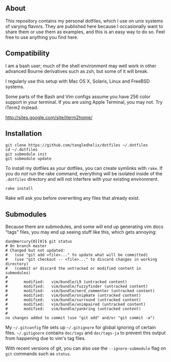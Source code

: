
About
-----

This repository contains my personal dotfiles, which I use on unix systems of
varying flavors. They are published here because I occasionally want to share
them or use them as examples, and this is an easy way to do so. Feel free to
use anything you find here.

Compatibility
-------------

I am a bash user; much of the shell environment may well work in other advanced
Bourne derivatives such as zsh, but some of it will break.

I regularly use this setup with Mac OS X, Solaris, Linux and FreeBSD systems.

Some parts of the Bash and Vim configs assume you have 256 color support in
your terminal. If you are using Apple Terminal, you may not. Try iTerm2 instead.

<http://sites.google.com/site/iterm2home/>

Installation
------------

	git clone https://github.com/tangledhelix/dotfiles ~/.dotfiles
	cd ~/.dotfiles
	git submodule init
	git submodule update

To install my dotfiles as *your* dotfiles, you can create symlinks with `rake`.
If you do *not* run the rake command, everything will be isolated inside of
the `.dotfiles` directory and will not interfere with your existing environment.

	rake install

Rake will ask you before overwriting any files that already exist.

Submodules
----------

Because there are submodules, and some will end up generating vim docs "tags"
files, you may end up seeing stuff like this, which gets annoying:

	dan@mercury{0}[0]$ git status
	# On branch master
	# Changed but not updated:
	#   (use "git add <file>..." to update what will be committed)
	#   (use "git checkout -- <file>..." to discard changes in working directory)
	#   (commit or discard the untracked or modified content in submodules)
	#
	#       modified:   vim/bundle/L9 (untracked content)
	#       modified:   vim/bundle/fuzzyfinder (untracked content)
	#       modified:   vim/bundle/nerd_commenter (untracked content)
	#       modified:   vim/bundle/snipmate (untracked content)
	#       modified:   vim/bundle/surround (untracked content)
	#       modified:   vim/bundle/unimpaired (untracked content)
	#       modified:   vim/bundle/yankring (untracked content)
	#
	no changes added to commit (use "git add" and/or "git commit -a")

My `~/.gitconfig` file sets up `~/.gitignore` for global ignoring of certain
files. `~/.gitignore` contains `doc/tags` and `doc/tags-ja` to prevent this
output from happening due to vim's tag files.

With recent versions of git, you can also use the `--ignore-submodule` flag
on `git` commands such as `status`.

